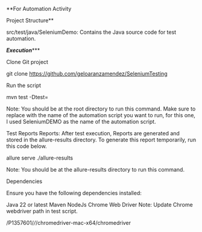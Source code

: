 **For Automation Activity

Project Structure**

src/test/java/SeleniumDemo: Contains the Java source code for test automation.


***************Execution******************

Clone Git project

git clone https://github.com/geloaranzamendez/SeleniumTesting

Run the script

mvn test -Dtest=<TestScript>

Note: You should be at the root directory to run this command. Make sure to replace <TestScript> with the name of the automation script you want to run, for this one, I used SeleniumDEMO as the name of the automation script.

Test Reports
Reports: After test execution, Reports are generated and stored in the allure-results directory. To generate this report temporarily, run this code below.


allure serve ./allure-results


Note: You should be at the allure-results directory to run this command.

Dependencies

Ensure you have the following dependencies installed:

Java 22 or latest
Maven
NodeJs
Chrome Web Driver
Note: Update Chrome webdriver path in test script.

/P1357601/*/*/chromedriver-mac-x64/chromedriver
